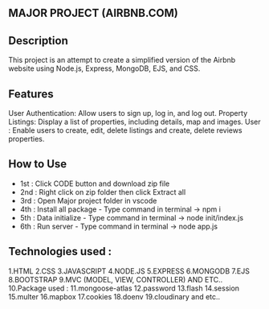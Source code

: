 MAJOR PROJECT (AIRBNB.COM)
------------------------------------------------------------------------------------------------------------------------------------------------------------------------
Description
------------------------------------------------------------------------------------------------------------
This project is an attempt to create a simplified version of the Airbnb website using Node.js, Express, MongoDB, EJS, and CSS.

Features
------------------------------------------------------------------------------------------------------------
User Authentication: Allow users to sign up, log in, and log out.
Property Listings: Display a list of properties, including details, map and images.
User : Enable users to create, edit, delete listings and create, delete reviews properties.

How to Use
------------------------------------------------------------------------------------------------------------
- 1st : Click CODE button and download zip file
- 2nd : Right click on zip folder then click Extract all 
- 3rd : Open Major project folder in vscode 
- 4th : Install all package - Type command in terminal -> npm i
- 5th : Data initialize - Type command in terminal -> node init/index.js
- 6th : Run server - Type command in terminal -> node app.js
  
Technologies used :
------------------------------------------------------------------------------------------------------------
1.HTML
2.CSS
3.JAVASCRIPT
4.NODE.JS
5.EXPRESS
6.MONGODB
7.EJS
8.BOOTSTRAP
9.MVC (MODEL, VIEW, CONTROLLER) AND ETC..
10.Package used :
11.mongoose-atlas
12.password
13.flash
14.session
15.multer
16.mapbox
17.cookies
18.doenv
19.cloudinary and etc..
